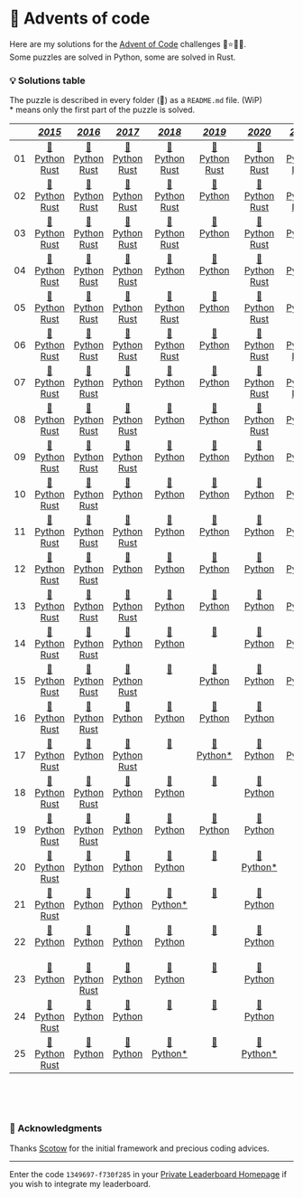 # 🎁 Advents of code

Here are my solutions for the [Advent of Code](https://adventofcode.com) challenges 🎄⭐🎅🏻.  
Some puzzles are solved in Python, some are solved in Rust.


### 💡 __Solutions table__

The puzzle is described in every folder (📁) as a `README.md` file. (WiP)  
\* means only the first part of the puzzle is solved.

<div align="center">

|       |                                                                                                     [*2015*](https://github.com/baptistecottier/advents-of-code/tree/main/events/2015)                                                                                                   |                                                                                                     [*2016*](https://github.com/baptistecottier/advents-of-code/tree/main/events/2016)                                                                                                  |                                                                                                    [*2017*](https://github.com/baptistecottier/advents-of-code/tree/main/events/2017)                                                                                                    |                                                                                                    [*2018*](https://github.com/baptistecottier/advents-of-code/tree/main/events/2018)                                                                                                    |                                                                                                    [*2019*](https://github.com/baptistecottier/advents-of-code/tree/main/events/2019)                                                                                                   |                                                                                                     [*2020*](https://github.com/baptistecottier/advents-of-code/tree/main/events/2020)                                                                                                   |                                                                                                     [*2021*](https://github.com/baptistecottier/advents-of-code/tree/main/events/2021)                                                                                                   |                                                                                                     [*2022*](https://github.com/baptistecottier/advents-of-code/tree/main/events/2022)                                                                                                  |                                                                                                      [*2023*](https://github.com/baptistecottier/advents-of-code/tree/main/events/2023)                                                                                                  |                                                                                   
| :---: |                                                                                                                                            :---:                                                                                                                                       |                                                                                                                                            :---:                                                                                                                                      |                                                                                                                                            :---:                                                                                                                                       |                                                                                                                                            :---:                                                                                                                                       |                                                                                                                                            :---:                                                                                                                                      |                                                                                                                                            :---:                                                                                                                                       |                                                                                                                                            :---:                                                                                                                                       |                                                                                                                                            :---:                                                                                                                                      |                                                                                                                                            :---:                                                                                                                                       |
|  01   |[ 📁 ](https://github.com/baptistecottier/advents-of-code/tree/main/events/2015/01) <br /> [Python ](https://github.com/baptistecottier/advents-of-code/tree/main/events/2015/01/01.py) <br /> [Rust](https://github.com/baptistecottier/advents-of-code/tree/main/events/2015/01/01.rs)|[ 📁 ](https://github.com/baptistecottier/advents-of-code/tree/main/events/2016/01) <br /> [Python ](https://github.com/baptistecottier/advents-of-code/tree/main/events/2016/01/01.py) <br /> [Rust](https://github.com/baptistecottier/advents-of-code/tree/main/events/2016/01/01.rs)|[ 📁 ](https://github.com/baptistecottier/advents-of-code/tree/main/events/2017/01) <br /> [Python ](https://github.com/baptistecottier/advents-of-code/tree/main/events/2017/01/01.py) <br /> [Rust](https://github.com/baptistecottier/advents-of-code/tree/main/events/2017/01/01.rs)|[ 📁 ](https://github.com/baptistecottier/advents-of-code/tree/main/events/2018/01) <br /> [Python ](https://github.com/baptistecottier/advents-of-code/tree/main/events/2018/01/01.py) <br /> [Rust](https://github.com/baptistecottier/advents-of-code/tree/main/events/2018/01/01.rs)|[ 📁 ](https://github.com/baptistecottier/advents-of-code/tree/main/events/2019/01) <br /> [Python ](https://github.com/baptistecottier/advents-of-code/tree/main/events/2019/01/01.py) <br /> [Rust](https://github.com/baptistecottier/advents-of-code/tree/main/events/2019/01/01.rs)|[ 📁 ](https://github.com/baptistecottier/advents-of-code/tree/main/events/2020/01) <br /> [Python ](https://github.com/baptistecottier/advents-of-code/tree/main/events/2020/01/01.py) <br /> [Rust](https://github.com/baptistecottier/advents-of-code/tree/main/events/2020/01/01.rs)|[ 📁 ](https://github.com/baptistecottier/advents-of-code/tree/main/events/2021/01) <br /> [Python ](https://github.com/baptistecottier/advents-of-code/tree/main/events/2021/01/01.py) <br /> [Rust](https://github.com/baptistecottier/advents-of-code/tree/main/events/2021/01/01.rs)|[ 📁 ](https://github.com/baptistecottier/advents-of-code/tree/main/events/2022/01) <br /> [Python ](https://github.com/baptistecottier/advents-of-code/tree/main/events/2022/01/01.py) <br /> [Rust](https://github.com/baptistecottier/advents-of-code/tree/main/events/2022/01/01.rs)|[ 📁 ](https://github.com/baptistecottier/advents-of-code/tree/main/events/2023/01) <br /> [Python ](https://github.com/baptistecottier/advents-of-code/tree/main/events/2023/01/01.py) <br /> [Rust](https://github.com/baptistecottier/advents-of-code/tree/main/events/2023/01/01.rs)|
|  02   |[ 📁 ](https://github.com/baptistecottier/advents-of-code/tree/main/events/2015/02) <br /> [Python ](https://github.com/baptistecottier/advents-of-code/tree/main/events/2015/02/02.py) <br /> [Rust](https://github.com/baptistecottier/advents-of-code/tree/main/events/2015/02/02.rs)|[ 📁 ](https://github.com/baptistecottier/advents-of-code/tree/main/events/2016/02) <br /> [Python ](https://github.com/baptistecottier/advents-of-code/tree/main/events/2016/02/02.py) <br /> [Rust](https://github.com/baptistecottier/advents-of-code/tree/main/events/2016/02/02.rs)|[ 📁 ](https://github.com/baptistecottier/advents-of-code/tree/main/events/2017/02) <br /> [Python ](https://github.com/baptistecottier/advents-of-code/tree/main/events/2017/02/02.py) <br /> [Rust](https://github.com/baptistecottier/advents-of-code/tree/main/events/2017/02/02.rs)|[ 📁 ](https://github.com/baptistecottier/advents-of-code/tree/main/events/2018/02) <br /> [Python ](https://github.com/baptistecottier/advents-of-code/tree/main/events/2018/02/02.py) <br /> [Rust](https://github.com/baptistecottier/advents-of-code/tree/main/events/2018/02/02.rs)|[ 📁 ](https://github.com/baptistecottier/advents-of-code/tree/main/events/2019/02) <br /> [Python ](https://github.com/baptistecottier/advents-of-code/tree/main/events/2019/02/02.py) <br /> &nbsp;                                                                                   |[ 📁 ](https://github.com/baptistecottier/advents-of-code/tree/main/events/2020/02) <br /> [Python ](https://github.com/baptistecottier/advents-of-code/tree/main/events/2020/02/02.py) <br /> [Rust](https://github.com/baptistecottier/advents-of-code/tree/main/events/2020/02/02.rs)|[ 📁 ](https://github.com/baptistecottier/advents-of-code/tree/main/events/2021/02) <br /> [Python ](https://github.com/baptistecottier/advents-of-code/tree/main/events/2021/02/02.py) <br /> [Rust](https://github.com/baptistecottier/advents-of-code/tree/main/events/2021/02/02.rs)|[ 📁 ](https://github.com/baptistecottier/advents-of-code/tree/main/events/2022/02) <br /> [Python ](https://github.com/baptistecottier/advents-of-code/tree/main/events/2022/02/02.py) <br /> [Rust](https://github.com/baptistecottier/advents-of-code/tree/main/events/2022/02/02.rs)|[ 📁 ](https://github.com/baptistecottier/advents-of-code/tree/main/events/2023/02) <br /> [Python ](https://github.com/baptistecottier/advents-of-code/tree/main/events/2023/02/02.py) <br /> [Rust](https://github.com/baptistecottier/advents-of-code/tree/main/events/2023/02/02.rs)|
|  03   |[ 📁 ](https://github.com/baptistecottier/advents-of-code/tree/main/events/2015/03) <br /> [Python ](https://github.com/baptistecottier/advents-of-code/tree/main/events/2015/03/03.py) <br /> [Rust](https://github.com/baptistecottier/advents-of-code/tree/main/events/2015/03/03.rs)|[ 📁 ](https://github.com/baptistecottier/advents-of-code/tree/main/events/2016/03) <br /> [Python ](https://github.com/baptistecottier/advents-of-code/tree/main/events/2016/03/03.py) <br /> [Rust](https://github.com/baptistecottier/advents-of-code/tree/main/events/2016/03/03.rs)|[ 📁 ](https://github.com/baptistecottier/advents-of-code/tree/main/events/2017/03) <br /> [Python ](https://github.com/baptistecottier/advents-of-code/tree/main/events/2017/03/03.py) <br /> [Rust](https://github.com/baptistecottier/advents-of-code/tree/main/events/2017/03/03.rs)|[ 📁 ](https://github.com/baptistecottier/advents-of-code/tree/main/events/2018/03) <br /> [Python ](https://github.com/baptistecottier/advents-of-code/tree/main/events/2018/03/03.py) <br /> [Rust](https://github.com/baptistecottier/advents-of-code/tree/main/events/2018/03/03.rs)|[ 📁 ](https://github.com/baptistecottier/advents-of-code/tree/main/events/2019/03) <br /> [Python ](https://github.com/baptistecottier/advents-of-code/tree/main/events/2019/03/03.py) <br /> &nbsp;                                                                                   |[ 📁 ](https://github.com/baptistecottier/advents-of-code/tree/main/events/2020/03) <br /> [Python ](https://github.com/baptistecottier/advents-of-code/tree/main/events/2020/03/03.py) <br /> [Rust](https://github.com/baptistecottier/advents-of-code/tree/main/events/2020/03/03.rs)|[ 📁 ](https://github.com/baptistecottier/advents-of-code/tree/main/events/2021/03) <br /> [Python ](https://github.com/baptistecottier/advents-of-code/tree/main/events/2021/03/03.py) <br /> &nbsp;                                                                                   |[ 📁 ](https://github.com/baptistecottier/advents-of-code/tree/main/events/2022/03) <br /> [Python ](https://github.com/baptistecottier/advents-of-code/tree/main/events/2022/03/03.py) <br /> [Rust](https://github.com/baptistecottier/advents-of-code/tree/main/events/2022/03/03.rs)|[ 📁 ](https://github.com/baptistecottier/advents-of-code/tree/main/events/2023/03) <br /> [Python ](https://github.com/baptistecottier/advents-of-code/tree/main/events/2023/03/03.py) <br /> &nbsp;                                                                                   |
|  04   |[ 📁 ](https://github.com/baptistecottier/advents-of-code/tree/main/events/2015/04) <br /> [Python ](https://github.com/baptistecottier/advents-of-code/tree/main/events/2015/04/04.py) <br /> [Rust](https://github.com/baptistecottier/advents-of-code/tree/main/events/2015/04/04.rs)|[ 📁 ](https://github.com/baptistecottier/advents-of-code/tree/main/events/2016/04) <br /> [Python ](https://github.com/baptistecottier/advents-of-code/tree/main/events/2016/04/04.py) <br /> [Rust](https://github.com/baptistecottier/advents-of-code/tree/main/events/2016/04/04.rs)|[ 📁 ](https://github.com/baptistecottier/advents-of-code/tree/main/events/2017/04) <br /> [Python ](https://github.com/baptistecottier/advents-of-code/tree/main/events/2017/04/04.py) <br /> [Rust](https://github.com/baptistecottier/advents-of-code/tree/main/events/2017/04/04.rs)|[ 📁 ](https://github.com/baptistecottier/advents-of-code/tree/main/events/2018/04) <br /> [Python ](https://github.com/baptistecottier/advents-of-code/tree/main/events/2018/04/04.py) <br /> &nbsp;                                                                                   |[ 📁 ](https://github.com/baptistecottier/advents-of-code/tree/main/events/2019/04) <br /> [Python ](https://github.com/baptistecottier/advents-of-code/tree/main/events/2019/04/04.py) <br /> &nbsp;                                                                                   |[ 📁 ](https://github.com/baptistecottier/advents-of-code/tree/main/events/2020/04) <br /> [Python ](https://github.com/baptistecottier/advents-of-code/tree/main/events/2020/04/04.py) <br /> [Rust](https://github.com/baptistecottier/advents-of-code/tree/main/events/2020/04/04.rs)|[ 📁 ](https://github.com/baptistecottier/advents-of-code/tree/main/events/2021/04) <br /> [Python ](https://github.com/baptistecottier/advents-of-code/tree/main/events/2021/04/04.py) <br /> &nbsp;                                                                                   |[ 📁 ](https://github.com/baptistecottier/advents-of-code/tree/main/events/2022/04) <br /> [Python ](https://github.com/baptistecottier/advents-of-code/tree/main/events/2022/04/04.py) <br /> [Rust](https://github.com/baptistecottier/advents-of-code/tree/main/events/2022/04/04.rs)|[ 📁 ](https://github.com/baptistecottier/advents-of-code/tree/main/events/2023/04) <br /> [Python ](https://github.com/baptistecottier/advents-of-code/tree/main/events/2023/04/04.py) <br /> [Rust](https://github.com/baptistecottier/advents-of-code/tree/main/events/2023/04/04.rs)|
|  05   |[ 📁 ](https://github.com/baptistecottier/advents-of-code/tree/main/events/2015/05) <br /> [Python ](https://github.com/baptistecottier/advents-of-code/tree/main/events/2015/05/05.py) <br /> [Rust](https://github.com/baptistecottier/advents-of-code/tree/main/events/2015/05/05.rs)|[ 📁 ](https://github.com/baptistecottier/advents-of-code/tree/main/events/2016/05) <br /> [Python ](https://github.com/baptistecottier/advents-of-code/tree/main/events/2016/05/05.py) <br /> [Rust](https://github.com/baptistecottier/advents-of-code/tree/main/events/2016/05/05.rs)|[ 📁 ](https://github.com/baptistecottier/advents-of-code/tree/main/events/2017/05) <br /> [Python ](https://github.com/baptistecottier/advents-of-code/tree/main/events/2017/05/05.py) <br /> [Rust](https://github.com/baptistecottier/advents-of-code/tree/main/events/2017/05/05.rs)|[ 📁 ](https://github.com/baptistecottier/advents-of-code/tree/main/events/2018/05) <br /> [Python ](https://github.com/baptistecottier/advents-of-code/tree/main/events/2018/05/05.py) <br /> [Rust](https://github.com/baptistecottier/advents-of-code/tree/main/events/2018/05/05.rs)|[ 📁 ](https://github.com/baptistecottier/advents-of-code/tree/main/events/2019/05) <br /> [Python ](https://github.com/baptistecottier/advents-of-code/tree/main/events/2019/05/05.py) <br /> &nbsp;                                                                                   |[ 📁 ](https://github.com/baptistecottier/advents-of-code/tree/main/events/2020/05) <br /> [Python ](https://github.com/baptistecottier/advents-of-code/tree/main/events/2020/05/05.py) <br /> [Rust](https://github.com/baptistecottier/advents-of-code/tree/main/events/2020/05/05.rs)|[ 📁 ](https://github.com/baptistecottier/advents-of-code/tree/main/events/2021/05) <br /> [Python ](https://github.com/baptistecottier/advents-of-code/tree/main/events/2021/05/05.py) <br /> &nbsp;                                                                                   |[ 📁 ](https://github.com/baptistecottier/advents-of-code/tree/main/events/2022/05) <br /> [Python ](https://github.com/baptistecottier/advents-of-code/tree/main/events/2022/05/05.py) <br /> [Rust](https://github.com/baptistecottier/advents-of-code/tree/main/events/2022/05/05.rs)|[ 📁 ](https://github.com/baptistecottier/advents-of-code/tree/main/events/2023/05) <br /> [Python ](https://github.com/baptistecottier/advents-of-code/tree/main/events/2023/05/05.py) <br /> &nbsp;                                                                                   |
|  06   |[ 📁 ](https://github.com/baptistecottier/advents-of-code/tree/main/events/2015/06) <br /> [Python ](https://github.com/baptistecottier/advents-of-code/tree/main/events/2015/06/06.py) <br /> [Rust](https://github.com/baptistecottier/advents-of-code/tree/main/events/2015/06/06.rs)|[ 📁 ](https://github.com/baptistecottier/advents-of-code/tree/main/events/2016/06) <br /> [Python ](https://github.com/baptistecottier/advents-of-code/tree/main/events/2016/06/06.py) <br /> [Rust](https://github.com/baptistecottier/advents-of-code/tree/main/events/2016/06/06.rs)|[ 📁 ](https://github.com/baptistecottier/advents-of-code/tree/main/events/2017/06) <br /> [Python ](https://github.com/baptistecottier/advents-of-code/tree/main/events/2017/06/06.py) <br /> [Rust](https://github.com/baptistecottier/advents-of-code/tree/main/events/2017/06/06.rs)|[ 📁 ](https://github.com/baptistecottier/advents-of-code/tree/main/events/2018/06) <br /> [Python ](https://github.com/baptistecottier/advents-of-code/tree/main/events/2018/06/06.py) <br /> [Rust](https://github.com/baptistecottier/advents-of-code/tree/main/events/2018/06/06.rs)|[ 📁 ](https://github.com/baptistecottier/advents-of-code/tree/main/events/2019/06) <br /> [Python ](https://github.com/baptistecottier/advents-of-code/tree/main/events/2019/06/06.py) <br /> &nbsp;                                                                                   |[ 📁 ](https://github.com/baptistecottier/advents-of-code/tree/main/events/2020/06) <br /> [Python ](https://github.com/baptistecottier/advents-of-code/tree/main/events/2020/06/06.py) <br /> [Rust](https://github.com/baptistecottier/advents-of-code/tree/main/events/2020/06/06.rs)|[ 📁 ](https://github.com/baptistecottier/advents-of-code/tree/main/events/2021/06) <br /> [Python ](https://github.com/baptistecottier/advents-of-code/tree/main/events/2021/06/06.py) <br /> [Rust](https://github.com/baptistecottier/advents-of-code/tree/main/events/2021/06/06.rs)|[ 📁 ](https://github.com/baptistecottier/advents-of-code/tree/main/events/2022/06) <br /> [Python ](https://github.com/baptistecottier/advents-of-code/tree/main/events/2022/06/06.py) <br /> [Rust](https://github.com/baptistecottier/advents-of-code/tree/main/events/2022/06/06.rs)|[ 📁 ](https://github.com/baptistecottier/advents-of-code/tree/main/events/2023/06) <br /> [Python ](https://github.com/baptistecottier/advents-of-code/tree/main/events/2023/06/06.py) <br /> [Rust](https://github.com/baptistecottier/advents-of-code/tree/main/events/2023/04/04.rs)|
|  07   |[ 📁 ](https://github.com/baptistecottier/advents-of-code/tree/main/events/2015/07) <br /> [Python ](https://github.com/baptistecottier/advents-of-code/tree/main/events/2015/07/07.py) <br /> [Rust](https://github.com/baptistecottier/advents-of-code/tree/main/events/2015/07/07.rs)|[ 📁 ](https://github.com/baptistecottier/advents-of-code/tree/main/events/2016/07) <br /> [Python ](https://github.com/baptistecottier/advents-of-code/tree/main/events/2016/07/07.py) <br /> [Rust](https://github.com/baptistecottier/advents-of-code/tree/main/events/2016/07/07.rs)|[ 📁 ](https://github.com/baptistecottier/advents-of-code/tree/main/events/2017/07) <br /> [Python ](https://github.com/baptistecottier/advents-of-code/tree/main/events/2017/07/07.py) <br /> &nbsp;                                                                                   |[ 📁 ](https://github.com/baptistecottier/advents-of-code/tree/main/events/2018/07) <br /> [Python ](https://github.com/baptistecottier/advents-of-code/tree/main/events/2018/07/07.py) <br /> &nbsp;                                                                                   |[ 📁 ](https://github.com/baptistecottier/advents-of-code/tree/main/events/2019/07) <br /> [Python ](https://github.com/baptistecottier/advents-of-code/tree/main/events/2019/07/07.py) <br /> &nbsp;                                                                                   |[ 📁 ](https://github.com/baptistecottier/advents-of-code/tree/main/events/2020/07) <br /> [Python ](https://github.com/baptistecottier/advents-of-code/tree/main/events/2020/07/07.py) <br /> [Rust](https://github.com/baptistecottier/advents-of-code/tree/main/events/2020/07/07.rs)|[ 📁 ](https://github.com/baptistecottier/advents-of-code/tree/main/events/2021/07) <br /> [Python ](https://github.com/baptistecottier/advents-of-code/tree/main/events/2021/07/07.py) <br /> [Rust](https://github.com/baptistecottier/advents-of-code/tree/main/events/2021/07/07.rs)|[ 📁 ](https://github.com/baptistecottier/advents-of-code/tree/main/events/2022/07) <br /> [Python ](https://github.com/baptistecottier/advents-of-code/tree/main/events/2022/07/07.py) <br /> [Rust](https://github.com/baptistecottier/advents-of-code/tree/main/events/2022/07/07.rs)|[ 📁 ](https://github.com/baptistecottier/advents-of-code/tree/main/events/2023/07) <br /> &nbsp;                                                                                       <br /> &nbsp;                                                                                   |
|  08   |[ 📁 ](https://github.com/baptistecottier/advents-of-code/tree/main/events/2015/08) <br /> [Python ](https://github.com/baptistecottier/advents-of-code/tree/main/events/2015/08/08.py) <br /> [Rust](https://github.com/baptistecottier/advents-of-code/tree/main/events/2015/08/08.rs)|[ 📁 ](https://github.com/baptistecottier/advents-of-code/tree/main/events/2016/08) <br /> [Python ](https://github.com/baptistecottier/advents-of-code/tree/main/events/2016/08/08.py) <br /> [Rust](https://github.com/baptistecottier/advents-of-code/tree/main/events/2016/08/08.rs)|[ 📁 ](https://github.com/baptistecottier/advents-of-code/tree/main/events/2017/08) <br /> [Python ](https://github.com/baptistecottier/advents-of-code/tree/main/events/2017/08/08.py) <br /> [Rust](https://github.com/baptistecottier/advents-of-code/tree/main/events/2017/08/08.rs)|[ 📁 ](https://github.com/baptistecottier/advents-of-code/tree/main/events/2018/08) <br /> [Python ](https://github.com/baptistecottier/advents-of-code/tree/main/events/2018/08/08.py) <br /> &nbsp;                                                                                   |[ 📁 ](https://github.com/baptistecottier/advents-of-code/tree/main/events/2019/08) <br /> [Python ](https://github.com/baptistecottier/advents-of-code/tree/main/events/2019/08/08.py) <br /> &nbsp;                                                                                   |[ 📁 ](https://github.com/baptistecottier/advents-of-code/tree/main/events/2020/08) <br /> [Python ](https://github.com/baptistecottier/advents-of-code/tree/main/events/2020/08/08.py) <br /> [Rust](https://github.com/baptistecottier/advents-of-code/tree/main/events/2020/08/08.rs)|[ 📁 ](https://github.com/baptistecottier/advents-of-code/tree/main/events/2021/08) <br /> [Python ](https://github.com/baptistecottier/advents-of-code/tree/main/events/2021/08/08.py) <br /> &nbsp;                                                                                   |[ 📁 ](https://github.com/baptistecottier/advents-of-code/tree/main/events/2022/08) <br /> [Python ](https://github.com/baptistecottier/advents-of-code/tree/main/events/2022/08/08.py) <br /> &nbsp;                                                                                   |[ 📁 ](https://github.com/baptistecottier/advents-of-code/tree/main/events/2023/08) <br /> &nbsp;                                                                                       <br /> &nbsp;                                                                                   |
|  09   |[ 📁 ](https://github.com/baptistecottier/advents-of-code/tree/main/events/2015/09) <br /> [Python ](https://github.com/baptistecottier/advents-of-code/tree/main/events/2015/09/09.py) <br /> [Rust](https://github.com/baptistecottier/advents-of-code/tree/main/events/2015/09/09.rs)|[ 📁 ](https://github.com/baptistecottier/advents-of-code/tree/main/events/2016/09) <br /> [Python ](https://github.com/baptistecottier/advents-of-code/tree/main/events/2016/09/09.py) <br /> [Rust](https://github.com/baptistecottier/advents-of-code/tree/main/events/2016/09/09.rs)|[ 📁 ](https://github.com/baptistecottier/advents-of-code/tree/main/events/2017/09) <br /> [Python ](https://github.com/baptistecottier/advents-of-code/tree/main/events/2017/09/09.py) <br /> [Rust](https://github.com/baptistecottier/advents-of-code/tree/main/events/2017/09/09.rs)|[ 📁 ](https://github.com/baptistecottier/advents-of-code/tree/main/events/2018/09) <br /> [Python ](https://github.com/baptistecottier/advents-of-code/tree/main/events/2018/09/09.py) <br /> &nbsp;                                                                                   |[ 📁 ](https://github.com/baptistecottier/advents-of-code/tree/main/events/2019/09) <br /> [Python ](https://github.com/baptistecottier/advents-of-code/tree/main/events/2019/09/09.py) <br /> &nbsp;                                                                                   |[ 📁 ](https://github.com/baptistecottier/advents-of-code/tree/main/events/2020/09) <br /> [Python ](https://github.com/baptistecottier/advents-of-code/tree/main/events/2020/09/09.py) <br /> &nbsp;                                                                                   |[ 📁 ](https://github.com/baptistecottier/advents-of-code/tree/main/events/2021/09) <br /> [Python ](https://github.com/baptistecottier/advents-of-code/tree/main/events/2021/09/09.py) <br /> &nbsp;                                                                                   |[ 📁 ](https://github.com/baptistecottier/advents-of-code/tree/main/events/2022/09) <br /> [Python ](https://github.com/baptistecottier/advents-of-code/tree/main/events/2022/09/09.py) <br /> [Rust](https://github.com/baptistecottier/advents-of-code/tree/main/events/2022/09/09.rs)|[ 📁 ](https://github.com/baptistecottier/advents-of-code/tree/main/events/2023/09) <br /> &nbsp;                                                                                       <br /> &nbsp;                                                                                   |
|  10   |[ 📁 ](https://github.com/baptistecottier/advents-of-code/tree/main/events/2015/10) <br /> [Python ](https://github.com/baptistecottier/advents-of-code/tree/main/events/2015/10/10.py) <br /> [Rust](https://github.com/baptistecottier/advents-of-code/tree/main/events/2015/10/10.rs)|[ 📁 ](https://github.com/baptistecottier/advents-of-code/tree/main/events/2016/10) <br /> [Python ](https://github.com/baptistecottier/advents-of-code/tree/main/events/2016/10/10.py) <br /> [Rust](https://github.com/baptistecottier/advents-of-code/tree/main/events/2016/10/10.rs)|[ 📁 ](https://github.com/baptistecottier/advents-of-code/tree/main/events/2017/10) <br /> [Python ](https://github.com/baptistecottier/advents-of-code/tree/main/events/2017/10/10.py) <br /> &nbsp;                                                                                   |[ 📁 ](https://github.com/baptistecottier/advents-of-code/tree/main/events/2018/10) <br /> [Python ](https://github.com/baptistecottier/advents-of-code/tree/main/events/2018/10/10.py) <br /> &nbsp;                                                                                   |[ 📁 ](https://github.com/baptistecottier/advents-of-code/tree/main/events/2019/10) <br /> [Python ](https://github.com/baptistecottier/advents-of-code/tree/main/events/2019/10/10.py) <br /> &nbsp;                                                                                   |[ 📁 ](https://github.com/baptistecottier/advents-of-code/tree/main/events/2020/10) <br /> [Python ](https://github.com/baptistecottier/advents-of-code/tree/main/events/2020/10/10.py) <br /> &nbsp;                                                                                   |[ 📁 ](https://github.com/baptistecottier/advents-of-code/tree/main/events/2021/10) <br /> [Python ](https://github.com/baptistecottier/advents-of-code/tree/main/events/2021/10/10.py) <br /> &nbsp;                                                                                   |[ 📁 ](https://github.com/baptistecottier/advents-of-code/tree/main/events/2022/10) <br /> [Python ](https://github.com/baptistecottier/advents-of-code/tree/main/events/2022/10/10.py) <br /> [Rust](https://github.com/baptistecottier/advents-of-code/tree/main/events/2022/10/10.rs)|[ 📁 ](https://github.com/baptistecottier/advents-of-code/tree/main/events/2023/10) <br /> &nbsp;                                                                                       <br /> &nbsp;                                                                                   |
|  11   |[ 📁 ](https://github.com/baptistecottier/advents-of-code/tree/main/events/2015/11) <br /> [Python ](https://github.com/baptistecottier/advents-of-code/tree/main/events/2015/11/11.py) <br /> [Rust](https://github.com/baptistecottier/advents-of-code/tree/main/events/2015/11/11.rs)|[ 📁 ](https://github.com/baptistecottier/advents-of-code/tree/main/events/2016/11) <br /> [Python ](https://github.com/baptistecottier/advents-of-code/tree/main/events/2016/11/11.py) <br /> [Rust](https://github.com/baptistecottier/advents-of-code/tree/main/events/2016/11/11.rs)|[ 📁 ](https://github.com/baptistecottier/advents-of-code/tree/main/events/2017/11) <br /> [Python ](https://github.com/baptistecottier/advents-of-code/tree/main/events/2017/11/11.py) <br /> [Rust](https://github.com/baptistecottier/advents-of-code/tree/main/events/2017/11/11.rs)|[ 📁 ](https://github.com/baptistecottier/advents-of-code/tree/main/events/2018/11) <br /> [Python ](https://github.com/baptistecottier/advents-of-code/tree/main/events/2018/11/11.py) <br /> &nbsp;                                                                                   |[ 📁 ](https://github.com/baptistecottier/advents-of-code/tree/main/events/2019/11) <br /> [Python ](https://github.com/baptistecottier/advents-of-code/tree/main/events/2019/11/11.py) <br /> &nbsp;                                                                                   |[ 📁 ](https://github.com/baptistecottier/advents-of-code/tree/main/events/2020/11) <br /> [Python ](https://github.com/baptistecottier/advents-of-code/tree/main/events/2020/11/11.py) <br /> &nbsp;                                                                                   |[ 📁 ](https://github.com/baptistecottier/advents-of-code/tree/main/events/2021/11) <br /> [Python ](https://github.com/baptistecottier/advents-of-code/tree/main/events/2021/11/11.py) <br /> &nbsp;                                                                                   |[ 📁 ](https://github.com/baptistecottier/advents-of-code/tree/main/events/2022/11) <br /> [Python ](https://github.com/baptistecottier/advents-of-code/tree/main/events/2022/11/11.py) <br /> [Rust](https://github.com/baptistecottier/advents-of-code/tree/main/events/2022/11/11.rs)|[ 📁 ](https://github.com/baptistecottier/advents-of-code/tree/main/events/2023/11) <br /> &nbsp;                                                                                       <br /> &nbsp;                                                                                   |
|  12   |[ 📁 ](https://github.com/baptistecottier/advents-of-code/tree/main/events/2015/12) <br /> [Python ](https://github.com/baptistecottier/advents-of-code/tree/main/events/2015/12/12.py) <br /> [Rust](https://github.com/baptistecottier/advents-of-code/tree/main/events/2015/12/12.rs)|[ 📁 ](https://github.com/baptistecottier/advents-of-code/tree/main/events/2016/12) <br /> [Python ](https://github.com/baptistecottier/advents-of-code/tree/main/events/2016/12/12.py) <br /> [Rust](https://github.com/baptistecottier/advents-of-code/tree/main/events/2016/12/12.rs)|[ 📁 ](https://github.com/baptistecottier/advents-of-code/tree/main/events/2017/12) <br /> [Python ](https://github.com/baptistecottier/advents-of-code/tree/main/events/2017/12/12.py) <br /> &nbsp;                                                                                   |[ 📁 ](https://github.com/baptistecottier/advents-of-code/tree/main/events/2018/12) <br /> [Python ](https://github.com/baptistecottier/advents-of-code/tree/main/events/2018/12/12.py) <br /> &nbsp;                                                                                   |[ 📁 ](https://github.com/baptistecottier/advents-of-code/tree/main/events/2019/12) <br /> [Python ](https://github.com/baptistecottier/advents-of-code/tree/main/events/2019/12/12.py) <br /> &nbsp;                                                                                   |[ 📁 ](https://github.com/baptistecottier/advents-of-code/tree/main/events/2020/12) <br /> [Python ](https://github.com/baptistecottier/advents-of-code/tree/main/events/2020/12/12.py) <br /> &nbsp;                                                                                   |[ 📁 ](https://github.com/baptistecottier/advents-of-code/tree/main/events/2021/12) <br /> [Python ](https://github.com/baptistecottier/advents-of-code/tree/main/events/2021/12/12.py) <br /> &nbsp;                                                                                   |[ 📁 ](https://github.com/baptistecottier/advents-of-code/tree/main/events/2022/12) <br /> [Python ](https://github.com/baptistecottier/advents-of-code/tree/main/events/2022/12/12.py) <br /> [Rust](https://github.com/baptistecottier/advents-of-code/tree/main/events/2022/12/12.rs)|[ 📁 ](https://github.com/baptistecottier/advents-of-code/tree/main/events/2023/12) <br /> &nbsp;                                                                                       <br /> &nbsp;                                                                                   |
|  13   |[ 📁 ](https://github.com/baptistecottier/advents-of-code/tree/main/events/2015/13) <br /> [Python ](https://github.com/baptistecottier/advents-of-code/tree/main/events/2015/13/13.py) <br /> [Rust](https://github.com/baptistecottier/advents-of-code/tree/main/events/2015/13/13.rs)|[ 📁 ](https://github.com/baptistecottier/advents-of-code/tree/main/events/2016/13) <br /> [Python ](https://github.com/baptistecottier/advents-of-code/tree/main/events/2016/13/13.py) <br /> [Rust](https://github.com/baptistecottier/advents-of-code/tree/main/events/2016/13/13.rs)|[ 📁 ](https://github.com/baptistecottier/advents-of-code/tree/main/events/2017/13) <br /> [Python ](https://github.com/baptistecottier/advents-of-code/tree/main/events/2017/13/13.py) <br /> [Rust](https://github.com/baptistecottier/advents-of-code/tree/main/events/2017/13/13.rs)|[ 📁 ](https://github.com/baptistecottier/advents-of-code/tree/main/events/2018/13) <br /> [Python ](https://github.com/baptistecottier/advents-of-code/tree/main/events/2018/13/13.py) <br /> &nbsp;                                                                                   |[ 📁 ](https://github.com/baptistecottier/advents-of-code/tree/main/events/2019/13) <br /> [Python ](https://github.com/baptistecottier/advents-of-code/tree/main/events/2019/13/13.py) <br /> &nbsp;                                                                                   |[ 📁 ](https://github.com/baptistecottier/advents-of-code/tree/main/events/2020/13) <br /> [Python ](https://github.com/baptistecottier/advents-of-code/tree/main/events/2020/13/13.py) <br /> &nbsp;                                                                                   |[ 📁 ](https://github.com/baptistecottier/advents-of-code/tree/main/events/2021/13) <br /> [Python ](https://github.com/baptistecottier/advents-of-code/tree/main/events/2021/13/13.py) <br /> &nbsp;                                                                                   |[ 📁 ](https://github.com/baptistecottier/advents-of-code/tree/main/events/2022/13) <br /> [Python ](https://github.com/baptistecottier/advents-of-code/tree/main/events/2022/13/13.py) <br /> &nbsp;                                                                                   |[ 📁 ](https://github.com/baptistecottier/advents-of-code/tree/main/events/2023/13) <br /> &nbsp;                                                                                       <br /> &nbsp;                                                                                   |
|  14   |[ 📁 ](https://github.com/baptistecottier/advents-of-code/tree/main/events/2015/14) <br /> [Python ](https://github.com/baptistecottier/advents-of-code/tree/main/events/2015/14/14.py) <br /> [Rust](https://github.com/baptistecottier/advents-of-code/tree/main/events/2015/14/14.rs)|[ 📁 ](https://github.com/baptistecottier/advents-of-code/tree/main/events/2016/14) <br /> [Python ](https://github.com/baptistecottier/advents-of-code/tree/main/events/2016/14/14.py) <br /> [Rust](https://github.com/baptistecottier/advents-of-code/tree/main/events/2016/14/14.rs)|[ 📁 ](https://github.com/baptistecottier/advents-of-code/tree/main/events/2017/14) <br /> [Python ](https://github.com/baptistecottier/advents-of-code/tree/main/events/2017/14/14.py) <br /> &nbsp;                                                                                   |[ 📁 ](https://github.com/baptistecottier/advents-of-code/tree/main/events/2018/14) <br /> [Python ](https://github.com/baptistecottier/advents-of-code/tree/main/events/2018/14/14.py) <br /> &nbsp;                                                                                   |[ 📁 ](https://github.com/baptistecottier/advents-of-code/tree/main/events/2019/14) <br /> &nbsp;                                                                                       <br /> &nbsp;                                                                                   |[ 📁 ](https://github.com/baptistecottier/advents-of-code/tree/main/events/2020/14) <br /> [Python ](https://github.com/baptistecottier/advents-of-code/tree/main/events/2020/14/14.py) <br /> &nbsp;                                                                                   |[ 📁 ](https://github.com/baptistecottier/advents-of-code/tree/main/events/2021/14) <br /> [Python ](https://github.com/baptistecottier/advents-of-code/tree/main/events/2021/14/14.py) <br /> &nbsp;                                                                                   |[ 📁 ](https://github.com/baptistecottier/advents-of-code/tree/main/events/2022/14) <br /> [Python ](https://github.com/baptistecottier/advents-of-code/tree/main/events/2022/14/14.py) <br /> [Rust](https://github.com/baptistecottier/advents-of-code/tree/main/events/2022/14/14.rs)|[ 📁 ](https://github.com/baptistecottier/advents-of-code/tree/main/events/2023/14) <br /> &nbsp;                                                                                       <br /> &nbsp;                                                                                   |
|  15   |[ 📁 ](https://github.com/baptistecottier/advents-of-code/tree/main/events/2015/15) <br /> [Python ](https://github.com/baptistecottier/advents-of-code/tree/main/events/2015/15/15.py) <br /> [Rust](https://github.com/baptistecottier/advents-of-code/tree/main/events/2015/15/15.rs)|[ 📁 ](https://github.com/baptistecottier/advents-of-code/tree/main/events/2016/15) <br /> [Python ](https://github.com/baptistecottier/advents-of-code/tree/main/events/2016/15/15.py) <br /> [Rust](https://github.com/baptistecottier/advents-of-code/tree/main/events/2016/15/15.rs)|[ 📁 ](https://github.com/baptistecottier/advents-of-code/tree/main/events/2017/15) <br /> [Python ](https://github.com/baptistecottier/advents-of-code/tree/main/events/2017/15/15.py) <br /> [Rust](https://github.com/baptistecottier/advents-of-code/tree/main/events/2017/15/15.rs)|[ 📁 ](https://github.com/baptistecottier/advents-of-code/tree/main/events/2018/15) <br /> &nbsp;                                                                                       <br /> &nbsp;                                                                                   |[ 📁 ](https://github.com/baptistecottier/advents-of-code/tree/main/events/2019/15) <br /> [Python ](https://github.com/baptistecottier/advents-of-code/tree/main/events/2019/15/15.py) <br /> &nbsp;                                                                                   |[ 📁 ](https://github.com/baptistecottier/advents-of-code/tree/main/events/2020/15) <br /> [Python ](https://github.com/baptistecottier/advents-of-code/tree/main/events/2020/15/15.py) <br /> &nbsp;                                                                                   |[ 📁 ](https://github.com/baptistecottier/advents-of-code/tree/main/events/2021/15) <br /> [Python ](https://github.com/baptistecottier/advents-of-code/tree/main/events/2021/15/15.py) <br /> &nbsp;                                                                                   |[ 📁 ](https://github.com/baptistecottier/advents-of-code/tree/main/events/2022/15) <br /> [Python ](https://github.com/baptistecottier/advents-of-code/tree/main/events/2022/15/15.py) <br /> &nbsp;                                                                                   |[ 📁 ](https://github.com/baptistecottier/advents-of-code/tree/main/events/2023/15) <br /> &nbsp;                                                                                       <br /> &nbsp;                                                                                   |
|  16   |[ 📁 ](https://github.com/baptistecottier/advents-of-code/tree/main/events/2015/16) <br /> [Python ](https://github.com/baptistecottier/advents-of-code/tree/main/events/2015/16/16.py) <br /> [Rust](https://github.com/baptistecottier/advents-of-code/tree/main/events/2015/16/16.rs)|[ 📁 ](https://github.com/baptistecottier/advents-of-code/tree/main/events/2016/16) <br /> [Python ](https://github.com/baptistecottier/advents-of-code/tree/main/events/2016/16/16.py) <br /> [Rust](https://github.com/baptistecottier/advents-of-code/tree/main/events/2016/16/16.rs)|[ 📁 ](https://github.com/baptistecottier/advents-of-code/tree/main/events/2017/16) <br /> [Python ](https://github.com/baptistecottier/advents-of-code/tree/main/events/2017/16/16.py) <br /> &nbsp;                                                                                   |[ 📁 ](https://github.com/baptistecottier/advents-of-code/tree/main/events/2018/16) <br /> [Python ](https://github.com/baptistecottier/advents-of-code/tree/main/events/2018/16/16.py) <br /> &nbsp;                                                                                   |[ 📁 ](https://github.com/baptistecottier/advents-of-code/tree/main/events/2019/16) <br /> [Python ](https://github.com/baptistecottier/advents-of-code/tree/main/events/2019/16/16.py) <br /> &nbsp;                                                                                   |[ 📁 ](https://github.com/baptistecottier/advents-of-code/tree/main/events/2020/16) <br /> [Python ](https://github.com/baptistecottier/advents-of-code/tree/main/events/2020/16/16.py) <br /> &nbsp;                                                                                   |[ 📁 ](https://github.com/baptistecottier/advents-of-code/tree/main/events/2021/16) <br /> &nbsp;                                                                                       <br /> &nbsp;                                                                                   |[ 📁 ](https://github.com/baptistecottier/advents-of-code/tree/main/events/2022/16) <br /> &nbsp;                                                                                       <br /> &nbsp;                                                                                   |[ 📁 ](https://github.com/baptistecottier/advents-of-code/tree/main/events/2023/16) <br /> &nbsp;                                                                                       <br /> &nbsp;                                                                                   |
|  17   |[ 📁 ](https://github.com/baptistecottier/advents-of-code/tree/main/events/2015/17) <br /> [Python ](https://github.com/baptistecottier/advents-of-code/tree/main/events/2015/17/17.py) <br /> [Rust](https://github.com/baptistecottier/advents-of-code/tree/main/events/2015/17/17.rs)|[ 📁 ](https://github.com/baptistecottier/advents-of-code/tree/main/events/2016/17) <br /> [Python ](https://github.com/baptistecottier/advents-of-code/tree/main/events/2016/17/17.py) <br /> &nbsp;                                                                                   |[ 📁 ](https://github.com/baptistecottier/advents-of-code/tree/main/events/2017/17) <br /> [Python ](https://github.com/baptistecottier/advents-of-code/tree/main/events/2017/17/17.py) <br /> [Rust](https://github.com/baptistecottier/advents-of-code/tree/main/events/2017/17/17.rs)|[ 📁 ](https://github.com/baptistecottier/advents-of-code/tree/main/events/2018/17) <br /> &nbsp;                                                                                       <br /> &nbsp;                                                                                   |[ 📁 ](https://github.com/baptistecottier/advents-of-code/tree/main/events/2019/17) <br /> [Python*](https://github.com/baptistecottier/advents-of-code/tree/main/events/2019/17/17.py) <br /> &nbsp;                                                                                   |[ 📁 ](https://github.com/baptistecottier/advents-of-code/tree/main/events/2020/17) <br /> [Python ](https://github.com/baptistecottier/advents-of-code/tree/main/events/2020/17/17.py) <br /> &nbsp;                                                                                   |[ 📁 ](https://github.com/baptistecottier/advents-of-code/tree/main/events/2021/17) <br /> [Python ](https://github.com/baptistecottier/advents-of-code/tree/main/events/2021/17/17.py) <br /> &nbsp;                                                                                   |[ 📁 ](https://github.com/baptistecottier/advents-of-code/tree/main/events/2022/17) <br /> &nbsp;                                                                                       <br /> &nbsp;                                                                                   |[ 📁 ](https://github.com/baptistecottier/advents-of-code/tree/main/events/2023/17) <br /> &nbsp;                                                                                       <br /> &nbsp;                                                                                   |
|  18   |[ 📁 ](https://github.com/baptistecottier/advents-of-code/tree/main/events/2015/18) <br /> [Python ](https://github.com/baptistecottier/advents-of-code/tree/main/events/2015/18/18.py) <br /> [Rust](https://github.com/baptistecottier/advents-of-code/tree/main/events/2015/18/18.rs)|[ 📁 ](https://github.com/baptistecottier/advents-of-code/tree/main/events/2016/18) <br /> [Python ](https://github.com/baptistecottier/advents-of-code/tree/main/events/2016/18/18.py) <br /> [Rust](https://github.com/baptistecottier/advents-of-code/tree/main/events/2016/18/18.rs)|[ 📁 ](https://github.com/baptistecottier/advents-of-code/tree/main/events/2017/18) <br /> [Python ](https://github.com/baptistecottier/advents-of-code/tree/main/events/2017/18/18.py) <br /> &nbsp;                                                                                   |[ 📁 ](https://github.com/baptistecottier/advents-of-code/tree/main/events/2018/18) <br /> [Python ](https://github.com/baptistecottier/advents-of-code/tree/main/events/2018/18/18.py) <br /> &nbsp;                                                                                   |[ 📁 ](https://github.com/baptistecottier/advents-of-code/tree/main/events/2019/18) <br /> &nbsp;                                                                                       <br /> &nbsp;                                                                                   |[ 📁 ](https://github.com/baptistecottier/advents-of-code/tree/main/events/2020/18) <br /> [Python ](https://github.com/baptistecottier/advents-of-code/tree/main/events/2020/18/18.py) <br /> &nbsp;                                                                                   |[ 📁 ](https://github.com/baptistecottier/advents-of-code/tree/main/events/2021/18) <br /> &nbsp;                                                                                       <br /> &nbsp;                                                                                   |[ 📁 ](https://github.com/baptistecottier/advents-of-code/tree/main/events/2022/18) <br /> [Python*](https://github.com/baptistecottier/advents-of-code/tree/main/events/2022/18/18.py) <br /> &nbsp;                                                                                   |[ 📁 ](https://github.com/baptistecottier/advents-of-code/tree/main/events/2023/18) <br /> &nbsp;                                                                                       <br /> &nbsp;                                                                                   |
|  19   |[ 📁 ](https://github.com/baptistecottier/advents-of-code/tree/main/events/2015/19) <br /> [Python ](https://github.com/baptistecottier/advents-of-code/tree/main/events/2015/19/19.py) <br /> [Rust](https://github.com/baptistecottier/advents-of-code/tree/main/events/2015/19/19.rs)|[ 📁 ](https://github.com/baptistecottier/advents-of-code/tree/main/events/2016/19) <br /> [Python ](https://github.com/baptistecottier/advents-of-code/tree/main/events/2016/19/19.py) <br /> [Rust](https://github.com/baptistecottier/advents-of-code/tree/main/events/2016/19/19.rs)|[ 📁 ](https://github.com/baptistecottier/advents-of-code/tree/main/events/2017/19) <br /> [Python ](https://github.com/baptistecottier/advents-of-code/tree/main/events/2017/19/19.py) <br /> &nbsp;                                                                                   |[ 📁 ](https://github.com/baptistecottier/advents-of-code/tree/main/events/2018/19) <br /> [Python ](https://github.com/baptistecottier/advents-of-code/tree/main/events/2018/19/19.py) <br /> &nbsp;                                                                                   |[ 📁 ](https://github.com/baptistecottier/advents-of-code/tree/main/events/2019/19) <br /> [Python ](https://github.com/baptistecottier/advents-of-code/tree/main/events/2019/19/19.py) <br /> &nbsp;                                                                                   |[ 📁 ](https://github.com/baptistecottier/advents-of-code/tree/main/events/2020/19) <br /> [Python ](https://github.com/baptistecottier/advents-of-code/tree/main/events/2020/19/19.py) <br /> &nbsp;                                                                                   |[ 📁 ](https://github.com/baptistecottier/advents-of-code/tree/main/events/2021/19) <br /> &nbsp;                                                                                       <br /> &nbsp;                                                                                   |[ 📁 ](https://github.com/baptistecottier/advents-of-code/tree/main/events/2022/19) <br /> &nbsp;                                                                                       <br /> &nbsp;                                                                                   |[ 📁 ](https://github.com/baptistecottier/advents-of-code/tree/main/events/2023/19) <br /> &nbsp;                                                                                       <br /> &nbsp;                                                                                   |
|  20   |[ 📁 ](https://github.com/baptistecottier/advents-of-code/tree/main/events/2015/20) <br /> [Python ](https://github.com/baptistecottier/advents-of-code/tree/main/events/2015/20/20.py) <br /> [Rust](https://github.com/baptistecottier/advents-of-code/tree/main/events/2015/20/20.rs)|[ 📁 ](https://github.com/baptistecottier/advents-of-code/tree/main/events/2016/20) <br /> [Python ](https://github.com/baptistecottier/advents-of-code/tree/main/events/2016/20/20.py) <br /> &nbsp;                                                                                   |[ 📁 ](https://github.com/baptistecottier/advents-of-code/tree/main/events/2017/20) <br /> [Python ](https://github.com/baptistecottier/advents-of-code/tree/main/events/2017/20/20.py) <br /> &nbsp;                                                                                   |[ 📁 ](https://github.com/baptistecottier/advents-of-code/tree/main/events/2018/20) <br /> [Python ](https://github.com/baptistecottier/advents-of-code/tree/main/events/2018/20/20.py) <br /> &nbsp;                                                                                   |[ 📁 ](https://github.com/baptistecottier/advents-of-code/tree/main/events/2019/20) <br /> &nbsp;                                                                                       <br /> &nbsp;                                                                                   |[ 📁 ](https://github.com/baptistecottier/advents-of-code/tree/main/events/2020/20) <br /> [Python*](https://github.com/baptistecottier/advents-of-code/tree/main/events/2020/20/20.py) <br /> &nbsp;                                                                                   |[ 📁 ](https://github.com/baptistecottier/advents-of-code/tree/main/events/2021/20) <br /> &nbsp;                                                                                       <br /> &nbsp;                                                                                   |[ 📁 ](https://github.com/baptistecottier/advents-of-code/tree/main/events/2022/20) <br /> [Python ](https://github.com/baptistecottier/advents-of-code/tree/main/events/2022/20/20.py) <br /> &nbsp;                                                                                   |[ 📁 ](https://github.com/baptistecottier/advents-of-code/tree/main/events/2023/20) <br /> &nbsp;                                                                                       <br /> &nbsp;                                                                                   |
|  21   |[ 📁 ](https://github.com/baptistecottier/advents-of-code/tree/main/events/2015/21) <br /> [Python ](https://github.com/baptistecottier/advents-of-code/tree/main/events/2015/21/21.py) <br /> [Rust](https://github.com/baptistecottier/advents-of-code/tree/main/events/2015/21/21.rs)|[ 📁 ](https://github.com/baptistecottier/advents-of-code/tree/main/events/2016/21) <br /> [Python ](https://github.com/baptistecottier/advents-of-code/tree/main/events/2016/21/21.py) <br /> &nbsp;                                                                                   |[ 📁 ](https://github.com/baptistecottier/advents-of-code/tree/main/events/2017/21) <br /> [Python ](https://github.com/baptistecottier/advents-of-code/tree/main/events/2017/21/21.py) <br /> &nbsp;                                                                                   |[ 📁 ](https://github.com/baptistecottier/advents-of-code/tree/main/events/2018/21) <br /> [Python*](https://github.com/baptistecottier/advents-of-code/tree/main/events/2018/21/21.py) <br /> &nbsp;                                                                                   |[ 📁 ](https://github.com/baptistecottier/advents-of-code/tree/main/events/2019/21) <br /> &nbsp;                                                                                       <br /> &nbsp;                                                                                   |[ 📁 ](https://github.com/baptistecottier/advents-of-code/tree/main/events/2020/21) <br /> [Python ](https://github.com/baptistecottier/advents-of-code/tree/main/events/2020/21/21.py) <br /> &nbsp;                                                                                   |[ 📁 ](https://github.com/baptistecottier/advents-of-code/tree/main/events/2021/21) <br /> &nbsp;                                                                                       <br /> &nbsp;                                                                                   |[ 📁 ](https://github.com/baptistecottier/advents-of-code/tree/main/events/2022/21) <br /> [Python ](https://github.com/baptistecottier/advents-of-code/tree/main/events/2022/21/21.py) <br /> &nbsp;                                                                                   |[ 📁 ](https://github.com/baptistecottier/advents-of-code/tree/main/events/2023/21) <br /> &nbsp;                                                                                       <br /> &nbsp;                                                                                   |
|  22   |[ 📁 ](https://github.com/baptistecottier/advents-of-code/tree/main/events/2015/22) <br /> [Python ](https://github.com/baptistecottier/advents-of-code/tree/main/events/2015/22/22.py) <br /> &nbsp;                                                                                   |[ 📁 ](https://github.com/baptistecottier/advents-of-code/tree/main/events/2016/22) <br /> [Python ](https://github.com/baptistecottier/advents-of-code/tree/main/events/2016/22/22.py) <br /> &nbsp;                                                                                   |[ 📁 ](https://github.com/baptistecottier/advents-of-code/tree/main/events/2017/22) <br /> [Python ](https://github.com/baptistecottier/advents-of-code/tree/main/events/2017/22/22.py) <br /> &nbsp;                                                                                   |[ 📁 ](https://github.com/baptistecottier/advents-of-code/tree/main/events/2018/22) <br /> [Python ](https://github.com/baptistecottier/advents-of-code/tree/main/events/2018/22/22.py) <br /> &nbsp;                                                                                   |[ 📁 ](https://github.com/baptistecottier/advents-of-code/tree/main/events/2019/22) <br /> &nbsp;                                                                                       <br /> &nbsp;                                                                                   |[ 📁 ](https://github.com/baptistecottier/advents-of-code/tree/main/events/2020/22) <br /> [Python ](https://github.com/baptistecottier/advents-of-code/tree/main/events/2020/22/22.py) <br /> &nbsp;                                                                                   |[ 📁 ](https://github.com/baptistecottier/advents-of-code/tree/main/events/2021/22) <br /> &nbsp;                                                                                       <br /> &nbsp;                                                                                   |[ 📁 ](https://github.com/baptistecottier/advents-of-code/tree/main/events/2022/22) <br /> &nbsp;                                                                                       <br /> &nbsp;                                                                                   |[ 📁 ](https://github.com/baptistecottier/advents-of-code/tree/main/events/2023/22) <br /> &nbsp;                                                                                       <br /> &nbsp;                                                                                   |
|  23   |[ 📁 ](https://github.com/baptistecottier/advents-of-code/tree/main/events/2015/23) <br /> [Python ](https://github.com/baptistecottier/advents-of-code/tree/main/events/2015/23/23.py) <br /> &nbsp;                                                                                   |[ 📁 ](https://github.com/baptistecottier/advents-of-code/tree/main/events/2016/23) <br /> [Python ](https://github.com/baptistecottier/advents-of-code/tree/main/events/2016/23/23.py) <br /> [Rust](https://github.com/baptistecottier/advents-of-code/tree/main/events/2016/23/23.rs)|[ 📁 ](https://github.com/baptistecottier/advents-of-code/tree/main/events/2017/23) <br /> [Python ](https://github.com/baptistecottier/advents-of-code/tree/main/events/2017/23/23.py) <br /> &nbsp;                                                                                   |[ 📁 ](https://github.com/baptistecottier/advents-of-code/tree/main/events/2018/23) <br /> [Python ](https://github.com/baptistecottier/advents-of-code/tree/main/events/2018/23/23.py) <br /> &nbsp;                                                                                   |[ 📁 ](https://github.com/baptistecottier/advents-of-code/tree/main/events/2019/23) <br /> &nbsp;                                                                                       <br /> &nbsp;                                                                                   |[ 📁 ](https://github.com/baptistecottier/advents-of-code/tree/main/events/2020/23) <br /> [Python ](https://github.com/baptistecottier/advents-of-code/tree/main/events/2020/23/23.py) <br /> &nbsp;                                                                                   |[ 📁 ](https://github.com/baptistecottier/advents-of-code/tree/main/events/2021/23) <br /> &nbsp;                                                                                       <br /> &nbsp;                                                                                   |[ 📁 ](https://github.com/baptistecottier/advents-of-code/tree/main/events/2022/23) <br /> &nbsp;                                                                                       <br /> &nbsp;                                                                                   |[ 📁 ](https://github.com/baptistecottier/advents-of-code/tree/main/events/2023/23) <br /> &nbsp;                                                                                       <br /> &nbsp;                                                                                   |
|  24   |[ 📁 ](https://github.com/baptistecottier/advents-of-code/tree/main/events/2015/24) <br /> [Python ](https://github.com/baptistecottier/advents-of-code/tree/main/events/2015/24/24.py) <br /> [Rust](https://github.com/baptistecottier/advents-of-code/tree/main/events/2015/24/24.rs)|[ 📁 ](https://github.com/baptistecottier/advents-of-code/tree/main/events/2016/24) <br /> [Python ](https://github.com/baptistecottier/advents-of-code/tree/main/events/2016/24/24.py) <br /> &nbsp;                                                                                   |[ 📁 ](https://github.com/baptistecottier/advents-of-code/tree/main/events/2017/24) <br /> [Python ](https://github.com/baptistecottier/advents-of-code/tree/main/events/2017/24/24.py) <br /> &nbsp;                                                                                   |[ 📁 ](https://github.com/baptistecottier/advents-of-code/tree/main/events/2018/22) <br /> &nbsp;                                                                                       <br /> &nbsp;                                                                                   |[ 📁 ](https://github.com/baptistecottier/advents-of-code/tree/main/events/2019/24) <br /> &nbsp;                                                                                       <br /> &nbsp;                                                                                   |[ 📁 ](https://github.com/baptistecottier/advents-of-code/tree/main/events/2020/24) <br /> [Python ](https://github.com/baptistecottier/advents-of-code/tree/main/events/2020/24/24.py) <br /> &nbsp;                                                                                   |[ 📁 ](https://github.com/baptistecottier/advents-of-code/tree/main/events/2021/24) <br /> &nbsp;                                                                                       <br /> &nbsp;                                                                                   |[ 📁 ](https://github.com/baptistecottier/advents-of-code/tree/main/events/2022/24) <br /> &nbsp;                                                                                       <br /> &nbsp;                                                                                   |[ 📁 ](https://github.com/baptistecottier/advents-of-code/tree/main/events/2023/24) <br /> &nbsp;                                                                                       <br /> &nbsp;                                                                                   |
|  25   |[ 📁 ](https://github.com/baptistecottier/advents-of-code/tree/main/events/2015/25) <br /> [Python ](https://github.com/baptistecottier/advents-of-code/tree/main/events/2015/25/25.py) <br /> [Rust](https://github.com/baptistecottier/advents-of-code/tree/main/events/2015/25/25.rs)|[ 📁 ](https://github.com/baptistecottier/advents-of-code/tree/main/events/2016/25) <br /> [Python ](https://github.com/baptistecottier/advents-of-code/tree/main/events/2016/25/25.py) <br /> &nbsp;                                                                                   |[ 📁 ](https://github.com/baptistecottier/advents-of-code/tree/main/events/2017/25) <br /> [Python ](https://github.com/baptistecottier/advents-of-code/tree/main/events/2017/25/25.py) <br /> &nbsp;                                                                                   |[ 📁 ](https://github.com/baptistecottier/advents-of-code/tree/main/events/2018/25) <br /> [Python*](https://github.com/baptistecottier/advents-of-code/tree/main/events/2018/25/25.py) <br /> &nbsp;                                                                                   |[ 📁 ](https://github.com/baptistecottier/advents-of-code/tree/main/events/2019/25) <br /> &nbsp;                                                                                       <br /> &nbsp;                                                                                   |[ 📁 ](https://github.com/baptistecottier/advents-of-code/tree/main/events/2020/25) <br /> [Python*](https://github.com/baptistecottier/advents-of-code/tree/main/events/2020/25/25.py) <br /> &nbsp;                                                                                   |[ 📁 ](https://github.com/baptistecottier/advents-of-code/tree/main/events/2021/25) <br /> &nbsp;                                                                                       <br /> &nbsp;                                                                                   |[ 📁 ](https://github.com/baptistecottier/advents-of-code/tree/main/events/2022/25) <br /> [Python*](https://github.com/baptistecottier/advents-of-code/tree/main/events/2022/25/25.py) <br /> &nbsp;                                                                                   |[ 📁 ](https://github.com/baptistecottier/advents-of-code/tree/main/events/2023/25) <br /> &nbsp;                                                                                       <br /> &nbsp;                                                                                   |

</div>
&nbsp;


&nbsp;

### 🙏 Acknowledgments
Thanks [Scotow](https://github.com/scotow) for the initial framework and precious coding advices.

----
Enter the code `1349697-f730f285` in your [Private Leaderboard Homepage](https://adventofcode.com/2022/leaderboard/private) if you wish to integrate my leaderboard.  
